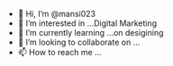 - 👋 Hi, I’m @mansi023
- 👀 I’m interested in ...Digital Marketing
- 🌱 I’m currently learning ...on desigining
- 💞️ I’m looking to collaborate on ...
- 📫 How to reach me ...

<!---
mansi023/mansi023 is a ✨ special ✨ repository because its `README.md` (this file) appears on your GitHub profile.
You can click the Preview link to take a look at your changes.
--->
